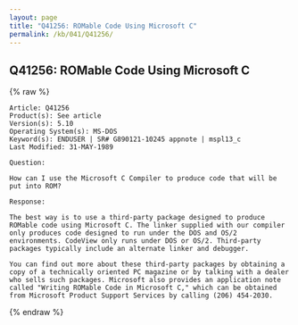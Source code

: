 ```yaml
---
layout: page
title: "Q41256: ROMable Code Using Microsoft C"
permalink: /kb/041/Q41256/
---
```


## Q41256: ROMable Code Using Microsoft C

{% raw %}

	Article: Q41256
	Product(s): See article
	Version(s): 5.10
	Operating System(s): MS-DOS
	Keyword(s): ENDUSER | SR# G890121-10245 appnote | mspl13_c
	Last Modified: 31-MAY-1989
	
	Question:
	
	How can I use the Microsoft C Compiler to produce code that will be
	put into ROM?
	
	Response:
	
	The best way is to use a third-party package designed to produce
	ROMable code using Microsoft C. The linker supplied with our compiler
	only produces code designed to run under the DOS and OS/2
	environments. CodeView only runs under DOS or OS/2. Third-party
	packages typically include an alternate linker and debugger.
	
	You can find out more about these third-party packages by obtaining a
	copy of a technically oriented PC magazine or by talking with a dealer
	who sells such packages. Microsoft also provides an application note
	called "Writing ROMable Code in Microsoft C," which can be obtained
	from Microsoft Product Support Services by calling (206) 454-2030.

{% endraw %}
